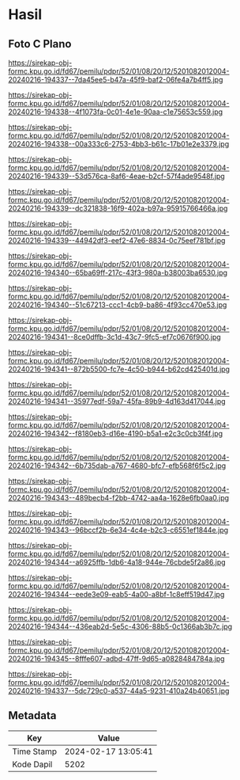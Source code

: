 # Hasil

## Foto C Plano

https://sirekap-obj-formc.kpu.go.id/fd67/pemilu/pdpr/52/01/08/20/12/5201082012004-20240216-194337--7da45ee5-b47a-45f9-baf2-06fe4a7b4ff5.jpg

https://sirekap-obj-formc.kpu.go.id/fd67/pemilu/pdpr/52/01/08/20/12/5201082012004-20240216-194338--4f1073fa-0c01-4e1e-90aa-c1e75653c559.jpg

https://sirekap-obj-formc.kpu.go.id/fd67/pemilu/pdpr/52/01/08/20/12/5201082012004-20240216-194338--00a333c6-2753-4bb3-b61c-17b01e2e3379.jpg

https://sirekap-obj-formc.kpu.go.id/fd67/pemilu/pdpr/52/01/08/20/12/5201082012004-20240216-194339--53d576ca-8af6-4eae-b2cf-57f4ade9548f.jpg

https://sirekap-obj-formc.kpu.go.id/fd67/pemilu/pdpr/52/01/08/20/12/5201082012004-20240216-194339--dc321838-16f9-402a-b97a-95915766466a.jpg

https://sirekap-obj-formc.kpu.go.id/fd67/pemilu/pdpr/52/01/08/20/12/5201082012004-20240216-194339--44942df3-eef2-47e6-8834-0c75eef781bf.jpg

https://sirekap-obj-formc.kpu.go.id/fd67/pemilu/pdpr/52/01/08/20/12/5201082012004-20240216-194340--65ba69ff-217c-43f3-980a-b38003ba6530.jpg

https://sirekap-obj-formc.kpu.go.id/fd67/pemilu/pdpr/52/01/08/20/12/5201082012004-20240216-194340--51c67213-ccc1-4cb9-ba86-4f93cc470e53.jpg

https://sirekap-obj-formc.kpu.go.id/fd67/pemilu/pdpr/52/01/08/20/12/5201082012004-20240216-194341--8ce0dffb-3c1d-43c7-9fc5-ef7c0676f900.jpg

https://sirekap-obj-formc.kpu.go.id/fd67/pemilu/pdpr/52/01/08/20/12/5201082012004-20240216-194341--872b5500-fc7e-4c50-b944-b62cd425401d.jpg

https://sirekap-obj-formc.kpu.go.id/fd67/pemilu/pdpr/52/01/08/20/12/5201082012004-20240216-194341--35977edf-59a7-45fa-89b9-4d163d417044.jpg

https://sirekap-obj-formc.kpu.go.id/fd67/pemilu/pdpr/52/01/08/20/12/5201082012004-20240216-194342--f8180eb3-d16e-4190-b5a1-e2c3c0cb3f4f.jpg

https://sirekap-obj-formc.kpu.go.id/fd67/pemilu/pdpr/52/01/08/20/12/5201082012004-20240216-194342--6b735dab-a767-4680-bfc7-efb568f6f5c2.jpg

https://sirekap-obj-formc.kpu.go.id/fd67/pemilu/pdpr/52/01/08/20/12/5201082012004-20240216-194343--489becb4-f2bb-4742-aa4a-1628e6fb0aa0.jpg

https://sirekap-obj-formc.kpu.go.id/fd67/pemilu/pdpr/52/01/08/20/12/5201082012004-20240216-194343--96bccf2b-6e34-4c4e-b2c3-c6551ef1844e.jpg

https://sirekap-obj-formc.kpu.go.id/fd67/pemilu/pdpr/52/01/08/20/12/5201082012004-20240216-194344--a6925ffb-1db6-4a18-944e-76cbde5f2a86.jpg

https://sirekap-obj-formc.kpu.go.id/fd67/pemilu/pdpr/52/01/08/20/12/5201082012004-20240216-194344--eede3e09-eab5-4a00-a8bf-1c8eff519d47.jpg

https://sirekap-obj-formc.kpu.go.id/fd67/pemilu/pdpr/52/01/08/20/12/5201082012004-20240216-194344--436eab2d-5e5c-4306-88b5-0c1366ab3b7c.jpg

https://sirekap-obj-formc.kpu.go.id/fd67/pemilu/pdpr/52/01/08/20/12/5201082012004-20240216-194345--8fffe607-adbd-47ff-9d65-a0828484784a.jpg

https://sirekap-obj-formc.kpu.go.id/fd67/pemilu/pdpr/52/01/08/20/12/5201082012004-20240216-194337--5dc729c0-a537-44a5-9231-410a24b40651.jpg


## Metadata

| Key        | Value               |
| ---------- | ------------------- |
| Time Stamp | 2024-02-17 13:05:41 |
| Kode Dapil | 5202                |



